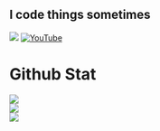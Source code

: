 
## I code things sometimes
[![](https://visitcount.itsvg.in/api?id=sobolevn&label=Profile%20Views&color=0&icon=1&pretty=true)](https://visitcount.itsvg.in)
[![YouTube](https://img.shields.io/badge/YouTube-%23FF0000.svg?logo=YouTube&logoColor=white)](https://youtube.com/@UCVYli9eds7UqGeGgHBP3C_Q) 

# Github Stat
![](https://github-readme-stats.vercel.app/api?username=AzurasDev&theme=prussian&hide_border=false&include_all_commits=true&count_private=true)<br/>
![](https://github-readme-streak-stats.herokuapp.com/?user=AzurasDev&theme=prussian&hide_border=false)<br/>
![](https://github-readme-stats.vercel.app/api/top-langs/?username=AzurasDev&theme=prussian&hide_border=false&include_all_commits=true&count_private=true&layout=compact)

